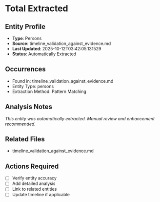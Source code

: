 # Total Extracted

## Entity Profile
- **Type**: Persons
- **Source**: timeline_validation_against_evidence.md
- **Last Updated**: 2025-10-12T03:42:05.131529
- **Status**: Automatically Extracted

## Occurrences
- Found in: timeline_validation_against_evidence.md
- Entity Type: persons
- Extraction Method: Pattern Matching

## Analysis Notes
*This entity was automatically extracted. Manual review and enhancement recommended.*

## Related Files
- timeline_validation_against_evidence.md

## Actions Required
- [ ] Verify entity accuracy
- [ ] Add detailed analysis
- [ ] Link to related entities
- [ ] Update timeline if applicable
